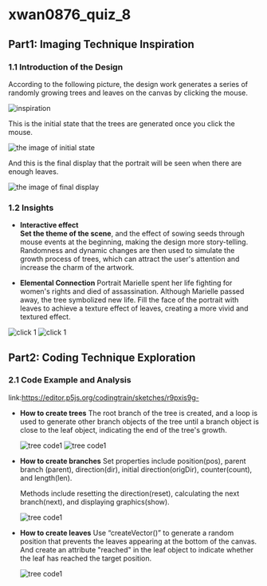 # xwan0876_quiz_8

## Part1: Imaging Technique Inspiration

### 1.1 Introduction of the Design 
 According to the following picture, the design work generates a series of randomly growing trees and leaves on the canvas by clicking the mouse. 

![inspiration](readmeImages/mar.png)

This is the initial state that the trees are generated once you click the mouse.

![the image of initial state](readmeImages/initial.jpg)

And this is the final display that the portrait will be seen when there are enough leaves.

![the image of final display](readmeImages/final.jpg)

### 1.2 Insights
- **Interactive effect**    
  **Set the theme of the scene**, and the effect of sowing seeds through mouse events at the beginning, making the design more story-telling. Randomness and dynamic changes are then used to simulate the growth process of trees, which can attract the user's attention and increase the charm of the artwork.

- **Elemental Connection**
  Portrait Marielle spent her life fighting for women's rights and died of assassination. Although Marielle passed away, the tree symbolized new life. Fill the face of the portrait with leaves to achieve a texture effect of leaves, creating a more vivid and textured effect.
  
![click 1](readmeImages/click1.jpg)
![click 1](readmeImages/click2.jpg)

## Part2: Coding Technique Exploration

### 2.1 Code Example and Analysis
link:https://editor.p5js.org/codingtrain/sketches/r9pxis9g-
- **How to create trees**
  The root branch of the tree is created, and a loop is used to generate other branch objects of the tree until a branch object is close to the leaf object, indicating the end of the tree's growth.

  ![tree code1](readmeImages/tree1.png)
  ![tree code1](readmeImages/tree2.png)

- **How to create branches**
  Set properties include position(pos), parent branch (parent), direction(dir), initial direction(origDir), counter(count), and length(len).
  
  Methods include resetting the direction(reset), calculating the next branch(next), and displaying graphics(show).

  ![tree code1](readmeImages/branche.png)

- **How to create leaves** 
    Use “createVector()” to generate a random position that prevents the leaves appearing at the bottom of the canvas. And create an attribute "reached" in the leaf object to indicate whether the leaf has reached the target position.

  ![tree code1](readmeImages/leave.png)



